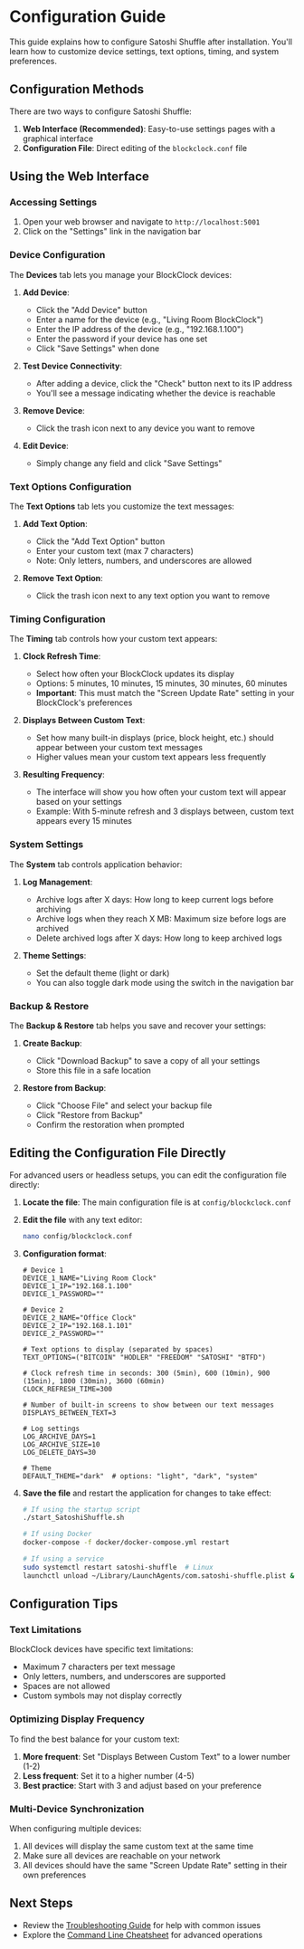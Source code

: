 # Configuration Guide

This guide explains how to configure Satoshi Shuffle after installation. You'll learn how to customize device settings, text options, timing, and system preferences.

## Configuration Methods

There are two ways to configure Satoshi Shuffle:

1. **Web Interface (Recommended)**: Easy-to-use settings pages with a graphical interface
2. **Configuration File**: Direct editing of the `blockclock.conf` file

## Using the Web Interface

### Accessing Settings

1. Open your web browser and navigate to `http://localhost:5001`
2. Click on the "Settings" link in the navigation bar

### Device Configuration

The **Devices** tab lets you manage your BlockClock devices:

1. **Add Device**:
   - Click the "Add Device" button
   - Enter a name for the device (e.g., "Living Room BlockClock")
   - Enter the IP address of the device (e.g., "192.168.1.100")
   - Enter the password if your device has one set
   - Click "Save Settings" when done

2. **Test Device Connectivity**:
   - After adding a device, click the "Check" button next to its IP address
   - You'll see a message indicating whether the device is reachable

3. **Remove Device**:
   - Click the trash icon next to any device you want to remove

4. **Edit Device**:
   - Simply change any field and click "Save Settings"

### Text Options Configuration

The **Text Options** tab lets you customize the text messages:

1. **Add Text Option**:
   - Click the "Add Text Option" button
   - Enter your custom text (max 7 characters)
   - Note: Only letters, numbers, and underscores are allowed

2. **Remove Text Option**:
   - Click the trash icon next to any text option you want to remove

### Timing Configuration

The **Timing** tab controls how your custom text appears:

1. **Clock Refresh Time**:
   - Select how often your BlockClock updates its display
   - Options: 5 minutes, 10 minutes, 15 minutes, 30 minutes, 60 minutes
   - **Important**: This must match the "Screen Update Rate" setting in your BlockClock's preferences

2. **Displays Between Custom Text**:
   - Set how many built-in displays (price, block height, etc.) should appear between your custom text messages
   - Higher values mean your custom text appears less frequently

3. **Resulting Frequency**:
   - The interface will show you how often your custom text will appear based on your settings
   - Example: With 5-minute refresh and 3 displays between, custom text appears every 15 minutes

### System Settings

The **System** tab controls application behavior:

1. **Log Management**:
   - Archive logs after X days: How long to keep current logs before archiving
   - Archive logs when they reach X MB: Maximum size before logs are archived
   - Delete archived logs after X days: How long to keep archived logs

2. **Theme Settings**:
   - Set the default theme (light or dark)
   - You can also toggle dark mode using the switch in the navigation bar

### Backup & Restore

The **Backup & Restore** tab helps you save and recover your settings:

1. **Create Backup**:
   - Click "Download Backup" to save a copy of all your settings
   - Store this file in a safe location

2. **Restore from Backup**:
   - Click "Choose File" and select your backup file
   - Click "Restore from Backup"
   - Confirm the restoration when prompted

## Editing the Configuration File Directly

For advanced users or headless setups, you can edit the configuration file directly:

1. **Locate the file**: The main configuration file is at `config/blockclock.conf`

2. **Edit the file** with any text editor:
   ```bash
   nano config/blockclock.conf
   ```

3. **Configuration format**:
   ```
   # Device 1
   DEVICE_1_NAME="Living Room Clock"
   DEVICE_1_IP="192.168.1.100"
   DEVICE_1_PASSWORD=""
   
   # Device 2
   DEVICE_2_NAME="Office Clock"
   DEVICE_2_IP="192.168.1.101"
   DEVICE_2_PASSWORD=""
   
   # Text options to display (separated by spaces)
   TEXT_OPTIONS=("BITCOIN" "HODLER" "FREEDOM" "SATOSHI" "BTFD")
   
   # Clock refresh time in seconds: 300 (5min), 600 (10min), 900 (15min), 1800 (30min), 3600 (60min)
   CLOCK_REFRESH_TIME=300
   
   # Number of built-in screens to show between our text messages
   DISPLAYS_BETWEEN_TEXT=3
   
   # Log settings
   LOG_ARCHIVE_DAYS=1
   LOG_ARCHIVE_SIZE=10
   LOG_DELETE_DAYS=30
   
   # Theme
   DEFAULT_THEME="dark"  # options: "light", "dark", "system"
   ```

4. **Save the file** and restart the application for changes to take effect:
   ```bash
   # If using the startup script
   ./start_SatoshiShuffle.sh
   
   # If using Docker
   docker-compose -f docker/docker-compose.yml restart
   
   # If using a service
   sudo systemctl restart satoshi-shuffle  # Linux
   launchctl unload ~/Library/LaunchAgents/com.satoshi-shuffle.plist && launchctl load ~/Library/LaunchAgents/com.satoshi-shuffle.plist  # macOS
   ```

## Configuration Tips

### Text Limitations

BlockClock devices have specific text limitations:

- Maximum 7 characters per text message
- Only letters, numbers, and underscores are supported
- Spaces are not allowed
- Custom symbols may not display correctly

### Optimizing Display Frequency

To find the best balance for your custom text:

1. **More frequent**: Set "Displays Between Custom Text" to a lower number (1-2)
2. **Less frequent**: Set it to a higher number (4-5)
3. **Best practice**: Start with 3 and adjust based on your preference

### Multi-Device Synchronization

When configuring multiple devices:

1. All devices will display the same custom text at the same time
2. Make sure all devices are reachable on your network
3. All devices should have the same "Screen Update Rate" setting in their own preferences

## Next Steps

- Review the [Troubleshooting Guide](troubleshooting.md) for help with common issues
- Explore the [Command Line Cheatsheet](../CHEATSHEET.md) for advanced operations